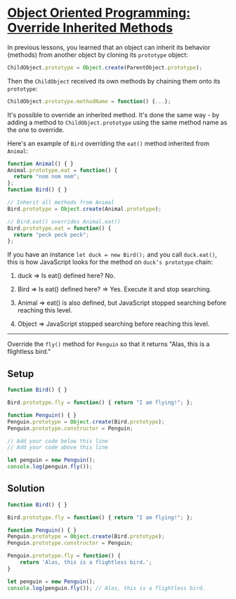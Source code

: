 # [Object Oriented Programming: Override Inherited Methods](https://learn.freecodecamp.org/javascript-algorithms-and-data-structures/object-oriented-programming/override-inherited-methods)

In previous lessons, you learned that an object can inherit its behavior (methods) from another object by cloning its `prototype` object:

```js
ChildObject.prototype = Object.create(ParentObject.prototype);
```

Then the `ChildObject` received its own methods by chaining them onto its `prototype`:

```js
ChildObject.prototype.methodName = function() {...};
```

It's possible to override an inherited method. It's done the same way - by adding a method to `ChildObject.prototype` using the same method name as the one to override.

Here's an example of `Bird` overriding the `eat()` method inherited from `Animal`:

```js
function Animal() { }
Animal.prototype.eat = function() {
  return "nom nom nom";
};
function Bird() { }

// Inherit all methods from Animal
Bird.prototype = Object.create(Animal.prototype);

// Bird.eat() overrides Animal.eat()
Bird.prototype.eat = function() {
  return "peck peck peck";
};
```

If you have an instance `let duck = new Bird();` and you call `duck.eat()`, this is how JavaScript looks for the method on `duck’s prototype` chain:

1. duck => Is eat() defined here? No.

2. Bird => Is eat() defined here? => Yes. Execute it and stop searching.

3. Animal => eat() is also defined, but JavaScript stopped searching before reaching this level.

4. Object => JavaScript stopped searching before reaching this level.

---

Override the `fly()` method for `Penguin` so that it returns "Alas, this is a flightless bird."

## Setup
```js
function Bird() { }

Bird.prototype.fly = function() { return "I am flying!"; };

function Penguin() { }
Penguin.prototype = Object.create(Bird.prototype);
Penguin.prototype.constructor = Penguin;

// Add your code below this line
// Add your code above this line

let penguin = new Penguin();
console.log(penguin.fly());
```

## Solution
```js
function Bird() { }

Bird.prototype.fly = function() { return "I am flying!"; };

function Penguin() { }
Penguin.prototype = Object.create(Bird.prototype);
Penguin.prototype.constructor = Penguin;

Penguin.prototype.fly = function() {
    return 'Alas, this is a flightless bird.';
}

let penguin = new Penguin();
console.log(penguin.fly()); // Alas, this is a flightless bird.
```